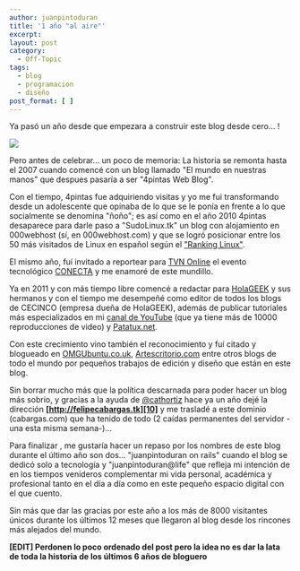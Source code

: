 ```yaml
---
author: juanpintoduran
title: '1 año "al aire"'
excerpt:
layout: post
category:
  - Off-Topic
tags:
  - blog
  - programacion
  - diseño
post_format: [ ]
---
```

Ya pasó un año desde que empezara a construir este blog desde cero... !

[![][11]][11]

Pero antes de celebrar... un poco de memoria: La historia se remonta hasta el 2007 cuando comencé con un blog llamado "El mundo en nuestras manos" que despues pasaría a ser "4pintas Web Blog".

Con el tiempo, 4pintas fue adquiriendo visitas y yo me fui transformando desde un adolescente que opinaba de lo que se le ponía en frente a lo que socialmente se denomina "ñoño"; es así como en el año 2010 4pintas desaparece para darle paso a "SudoLinux.tk" un blog con alojamiento en 000webhost (sí, en 000webhost.com) y que se logró posicionar entre los 50 más visitados de Linux en español según el ["Ranking Linux"][1].

El mismo año, fuí invitado a reportear para [TVN Online][2] el evento tecnológico [CONECTA][3] y me enamoré de este mundillo.

Ya en 2011 y con más tiempo libre comencé a redactar para [HolaGEEK][4] y sus hermanos y con el tiempo me desempeñé como editor de todos los blogs de CECINCO (empresa dueña de HolaGEEK), además de publicar tutoriales más especializados en mi [canal de YouTube][5] (que ya tiene más de 10000 reproducciones de video) y [Patatux.net][6].

Con este crecimiento vino también el reconocimiento y fuí citado y blogueado en [OMGUbuntu.co.uk][7], [Artescritorio.com][8] entre otros blogs de todo el mundo por pequeños trabajos de edición y diseño que están en este blog.

Sin borrar mucho más que la política descarnada para poder hacer un blog más sobrio, y gracias a la ayuda de [@cathortiz][9] hace ya un año dejé la dirección **[http://felipecabargas.tk][10]** y me trasladé a este dominio (cabargas.com) que ha tenido de todo (2 caídas permanentes del servidor -una esta misma semana-)...

Para finalizar , me gustaría hacer un repaso por los nombres de este blog durante el último año son dos... "juanpintoduran on rails" cuando el blog se dedicó solo a tecnología y "juanpintoduran@life" que refleja mi intención de en los tiempos venideros complementar mi vida personal, académica y profesional tanto en el día a día como en este pequeño espacio digital con el que cuento.

Sin más que dar las gracias por este año a los más de 8000 visitantes únicos durante los últimos 12 meses que llegaron al blog desde los rincones más alejados del mundo.

**[EDIT] Perdonen lo poco ordenado del post pero la idea no es dar la lata de toda la historia de los últimos 6 años de bloguero**

  [1]: http://www.rankinglinux.com
  [2]: http://tvnonline.cl
  [3]: http://www.conecta2010.cl
  [4]: http://holageek.com
  [5]: http://www.youtube.com/user/juanpintoduran
  [6]: http://www.patatux.net
  [7]: http://www.omgubuntu.co.uk/?s=cabargas
  [8]: http://artescritorio.com/?s=cabargas&x=0&y=0
  [9]: http://twitter.com/#!/cathortiz
  [10]: http://felipecabargas.tk
  [11]: http://cabargas.com/images/logo.png